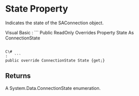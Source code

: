 <!-- loio3c124d056c5f1014971fca49c34058a9 -->

# State Property

Indicates the state of the SAConnection object.



Visual Basic
:   ```
Public ReadOnly Overrides Property State As ConnectionState
```

C\#
:   ```
public override ConnectionState State {get;}
```



## Returns

A System.Data.ConnectionState enumeration.

